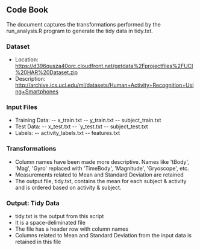 Code Book
---------------------------------------------------------------
The document captures the transformations performed by the run_analysis.R program to generate the tidy data in tidy.txt.

### Dataset
- Location: https://d396qusza40orc.cloudfront.net/getdata%2Fprojectfiles%2FUCI%20HAR%20Dataset.zip
- Description: http://archive.ics.uci.edu/ml/datasets/Human+Activity+Recognition+Using+Smartphones

### Input Files
- Training Data:
-- x_train.txt
-- y_train.txt
-- subject_train.txt
- Test Data:
-- x_test.txt
-- `y_test.txt
-- subject_test.txt
- Labels:
-- activity_labels.txt
-- features.txt

### Transformations
- Column names have been made more descriptive. Names like 'tBody', 'Mag', 'Gyro' replaced with 'TimeBody', 'Magnitude', 'Gryoscope', etc. 
- Measurements related to Mean and Standard Deviation are retained
- The output file, tidy.txt, contains the mean for each subject & activity and is ordered based on activity & subject. 

### Output: Tidy Data
- tidy.txt is the output from this script
- It is a space-deliminated file
- The file has a header row with column names
- Columns related to Mean and Standard Deviation from the input data is retained in this file
